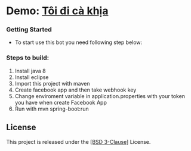 
<h1>Demo: <a href="https://www.facebook.com/toidicakhia">Tôi đi cà khịa</a></h1>


### Getting Started
* To start use this bot you need following step below:

### Steps to build:

1. Install java 8
2. Install eclipse
3. Import this project with maven
4. Create facebook app and then take webhook key
5. Change enviroment variable in application.properties with your token you have when create Facebook App
6. Run with mvn spring-boot:run

## License
This project is released under the <a href="https://github.com/zuyfun/facebook-chatbot/blob/master/LICENSE">[BSD 3-Clause]</a> License.
